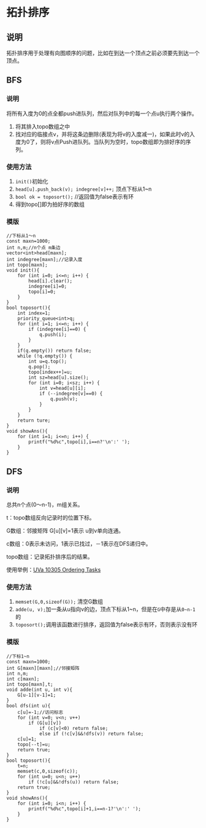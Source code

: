 # 拓扑排序

## 说明
拓扑排序用于处理有向图顺序的问题，比如在到达一个顶点之前必须要先到达一个顶点。

## BFS
### 说明
将所有入度为0的点全都push进队列，然后对队列中的每一个点u执行两个操作。

1. 将其排入topo数组之中
2. 找对应的临接点v，并将这条边删除(表现为将v的入度减一)，如果此时v的入度为0了，则将v点Push进队列。当队列为空时，topo数组即为排好序的序列。

### 使用方法
1. `init()`初始化
2. `head[u].push_back(v); indegree[v]++;` 顶点下标从1~n
3. `bool ok = toposort();` //返回值为false表示有环
4. 得到topo[]即为拍好序的数组

### 模版
```
//下标从1～n
const maxn=1000;
int n,m;//n个点 m条边
vector<int>head[maxn];
int indegree[maxn];//记录入度
int topo[maxn];
void init(){
    for (int i=0; i<=n; i++) {
        head[i].clear();
        indegree[i]=0;
        topo[i]=0;
    }
}
bool toposort(){
    int index=1;
    priority_queue<int>q;
    for (int i=1; i<=n; i++) {
        if (indegree[i]==0) {
            q.push(i);
        }
    }
    if(q.empty()) return false;
    while (!q.empty()) {
        int u=q.top();
        q.pop();
        topo[index++]=u;
        int sz=head[u].size();
        for (int i=0; i<sz; i++) {
            int v=head[u][i];
            if (--indegree[v]==0) {
                q.push(v);
            }
        }
    }
    return ture;
}
void showAns(){
    for (int i=1; i<=n; i++) {
        printf("%d%c",topo[i],i==n?'\n':' ');
    }
}
```


## DFS
### 说明
总共n个点(0～n-1)，m组关系。

t：topo数组反向记录时的位置下标。

G数组：邻接矩阵 G[u][v]=1表示 u到v单向连通。

c数组：0表示未访问，1表示已找过，－1表示在DFS递归中。

topo数组：记录拓扑排序后的结果。

使用举例：[UVa 10305 Ordering Tasks](http://menyf.github.io/2015/10/18/uva10305/)

### 使用方法
1. `memset(G,0,sizeof(G));` 清空G数组
2. `adde(u, v);`加一条从u指向v的边，顶点下标从1~n，但是在`G`中存是从`0~n-1`的
3. `toposort();`调用该函数进行排序，返回值为false表示有环，否则表示没有环

### 模版
```
//下标1~n
const maxn=1000;
int G[maxn][maxn];//邻接矩阵
int n,m;
int c[maxn];
int topo[maxn],t;
void adde(int u, int v){
    G[u-1][v-1]=1;
}
bool dfs(int u){
    c[u]=-1;//访问标志
    for (int v=0; v<n; v++)
        if (G[u][v])
            if (c[v]<0) return false;
            else if (!c[v]&&!dfs(v)) return false;
    c[u]=1;
    topo[--t]=u;
    return true;
}
bool toposort(){
    t=n;
    memset(c,0,sizeof(c));
    for (int u=0; u<n; u++)
        if (!c[u]&&!dfs(u)) return false;
    return true;
}
void showAns(){
    for (int i=0; i<n; i++) {
        printf("%d%c",topo[i]+1,i==n-1?'\n':' ');
    }
}
```